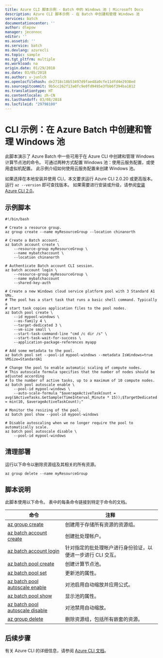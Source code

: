```yaml
---
title: Azure CLI 脚本示例 - Batch 中的 Windows 池 | Microsoft Docs
description: Azure CLI 脚本示例 - 在 Batch 中创建和管理 Windows 池
services: batch
documentationcenter: ''
author: dlepow
manager: jeconnoc
editor: ''
ms.assetid: ''
ms.service: batch
ms.devlang: azurecli
ms.topic: sample
ms.tgt_pltfrm: multiple
ms.workload: na
origin.date: 01/29/2018
ms.date: 03/05/2018
ms.author: v-junlch
ms.openlocfilehash: de2718c18b53497d9fae48a0cfe11dfd4e2938ed
ms.sourcegitcommit: 9b5cc262f13a0fc9e0fd9495e3fbb6f394ba1812
ms.translationtype: HT
ms.contentlocale: zh-CN
ms.lasthandoff: 03/08/2018
ms.locfileid: "29798100"
---
```

# <a name="cli-example-create-and-manage-a-windows-pool-in-azure-batch"></a>CLI 示例：在 Azure Batch 中创建和管理 Windows 池

此脚本演示了 Azure Batch 中一些可用于在 Azure CLI 中创建和管理 Windows 计算节点池的命令。 可通过两种方式配置 Windows 池：使用云服务配置，或使用虚拟机配置。 此示例介绍如何使用云服务配置来创建 Windows 池。

如果选择在本地安装并使用 CLI，本文要求运行 Azure CLI 2.0.20 或更高版本。 运行 `az --version` 即可查找版本。 如果需要进行安装或升级，请参阅[安装 Azure CLI 2.0](/cli/install-azure-cli)。 

## <a name="example-script"></a>示例脚本
```azurecli
#!/bin/bash

# Create a resource group.
az group create --name myResourceGroup --location chinanorth

# Create a Batch account.
az batch account create \
    --resource-group myResourceGroup \
    --name mybatchaccount \
    --location chinanorth

# Authenticate Batch account CLI session.
az batch account login \
    --resource-group myResourceGroup \
    --name mybatchaccount
    --shared-key-auth

# Create a new Windows cloud service platform pool with 3 Standard A1 VMs.
# The pool has a start task that runs a basic shell command. Typically a 
# start task copies application files to the pool nodes.
az batch pool create \
    --id mypool-windows \
    --os-family 4 \
    --target-dedicated 3 \
    --vm-size small \
    --start-task-command-line "cmd /c dir /s" \
    --start-task-wait-for-success \
    --application-package-references myapp

# Add some metadata to the pool.
az batch pool set --pool-id mypool-windows --metadata IsWindows=true VMSize=StandardA1

# Change the pool to enable automatic scaling of compute nodes.
# This autoscale formula specifies that the number of nodes should be adjusted according
# to the number of active tasks, up to a maximum of 10 compute nodes.
az batch pool autoscale enable \
    --pool-id mypool-windows \
    --auto-scale-formula "$averageActiveTaskCount = avg($ActiveTasks.GetSample(TimeInterval_Minute * 15));$TargetDedicated = min(10, $averageActiveTaskCount);"

# Monitor the resizing of the pool.
az batch pool show --pool-id mypool-windows

# Disable autoscaling when we no longer require the pool to automatically scale.
az batch pool autoscale disable \
    --pool-id mypool-windows
```

## <a name="clean-up-deployment"></a>清理部署

运行以下命令以删除资源组及其相关的所有资源。

```azurecli
az group delete --name myResourceGroup
```

## <a name="script-explanation"></a>脚本说明

此脚本使用以下命令。 表中的每条命令链接到特定于命令的文档。

| 命令 | 注释 |
|---|---|
| [az group create](/cli/group#az_group_create) | 创建用于存储所有资源的资源组。 |
| [az batch account create](/cli/batch/account#az_batch_account_create) | 创建批处理帐户。 |
| [az batch account login](/cli/batch/account#az_batch_account_login) | 针对指定的批处理帐户进行身份验证，以便进一步进行 CLI 交互。 |
| [az batch pool create](/cli/batch/pool#az_batch_pool_create) | 创建计算节点池。  |
| [az batch pool set](/cli/batch/pool#az_batch_pool_set) | 更新池的属性。  |
| [az batch pool autoscale enable](/cli/batch/pool/autoscale#az_batch_pool_autoscale_enable) | 对池启用自动缩放并应用公式。  |
| [az batch pool show](/cli/batch/pool#az_batch_pool_show) | 显示池的属性。  |
| [az batch pool autoscale disable](/cli/batch/pool/autoscale#az_batch_pool_autoscale_disable) | 对池禁用自动缩放。 |
| [az group delete](/cli/group#az_group_delete) | 删除资源组，包括所有嵌套的资源。 |


## <a name="next-steps"></a>后续步骤

有关 Azure CLI 的详细信息，请参阅 [Azure CLI 文档](/cli/overview)。

